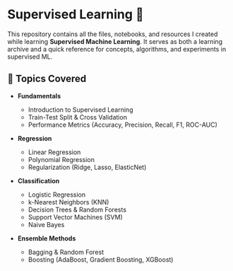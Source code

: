 # Supervised Learning 📘  

This repository contains all the files, notebooks, and resources I created while learning **Supervised Machine Learning**. It serves as both a learning archive and a quick reference for concepts, algorithms, and experiments in supervised ML.  


## 📑 Topics Covered  

- **Fundamentals**
  - Introduction to Supervised Learning  
  - Train-Test Split & Cross Validation  
  - Performance Metrics (Accuracy, Precision, Recall, F1, ROC-AUC)  

- **Regression**
  - Linear Regression  
  - Polynomial Regression  
  - Regularization (Ridge, Lasso, ElasticNet)  

- **Classification**
  - Logistic Regression  
  - k-Nearest Neighbors (KNN)  
  - Decision Trees & Random Forests  
  - Support Vector Machines (SVM)  
  - Naive Bayes  

- **Ensemble Methods**
  - Bagging & Random Forest  
  - Boosting (AdaBoost, Gradient Boosting, XGBoost)  


